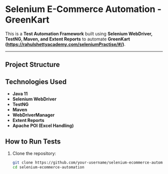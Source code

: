 # Selenium E-Commerce Automation - GreenKart

This is a **Test Automation Framework** built using **Selenium WebDriver, TestNG, Maven, and Extent Reports** to automate **GreenKart (https://rahulshettyacademy.com/seleniumPractise/#/)**.

---

## **Project Structure**

## **Technologies Used**
- **Java 11**
- **Selenium WebDriver**
- **TestNG**
- **Maven**
- **WebDriverManager**
- **Extent Reports**
- **Apache POI (Excel Handling)**

## **How to Run Tests**
1. Clone the repository:
   ```sh
   git clone https://github.com/your-username/selenium-ecommerce-automation.git
   cd selenium-ecommerce-automation

